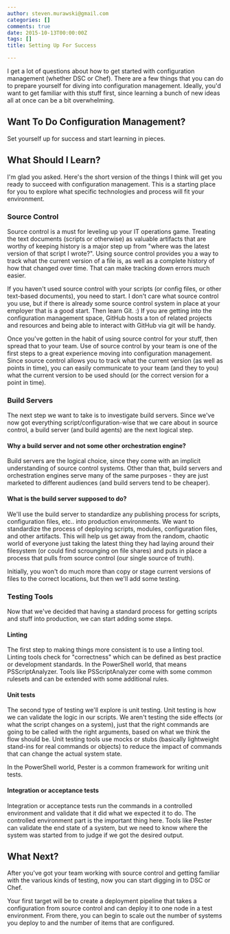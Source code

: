 ```yaml
---
author: steven.murawski@gmail.com
categories: []
comments: true
date: 2015-10-13T00:00:00Z
tags: []
title: Setting Up For Success

---
```


I get a lot of questions about how to get started with configuration management (whether DSC or Chef).  There are a few things that you can do to prepare yourself for diving into configuration management.  Ideally, you'd want to get familiar with this stuff first, since learning a bunch of new ideas all at once can be a bit overwhelming.  

## Want To Do Configuration Management?

Set yourself up for success and start learning in pieces.

## What Should I Learn?

I'm glad you asked.  Here's the short version of the things I think will get you ready to succeed with configuration management.  This is a starting place for you to explore what specific technologies and process will fit your environment.

### Source Control

Source control is a must for leveling up your IT operations game.  Treating the text documents (scripts or otherwise) as valuable artifacts that are worthy of keeping history is a major step up from "where was the latest version of that script I wrote?".  Using source control provides you a way to track what the current version of a file is, as well as a complete history of how that changed over time.  That can make tracking down errors much easier.

If you haven't used source control with your scripts (or config files, or other text-based documents), you need to start.  I don't care what source control you use, but if there is already some source control system in place at your employer that is a good start.  Then learn Git. :)  If you are getting into the configuration management space, GitHub hosts a ton of related projects and resources and being able to interact with GitHub via git will be handy.

Once you've gotten in the habit of using source control for your stuff, then spread that to your team.  Use of source control by your team is one of the first steps to a great experience moving into configuration management.  Since source control allows you to track what the current version (as well as points in time), you can easily communicate to your team (and they to you) what the current version to be used should (or the correct version for a point in time).

### Build Servers

The next step we want to take is to investigate build servers.  Since we've now got everything script/configuration-wise that we care about in source control, a build server (and build agents) are the next logical step.  

#### Why a build server and not some other orchestration engine?

Build servers are the logical choice, since they come with an implicit understanding of source control systems.  Other than that, build servers and orchestration engines serve many of the same purposes - they are just marketed to different audiences (and build servers tend to be cheaper).  

#### What is the build server supposed to do?

We'll use the build server to standardize any publishing process for scripts, configuration files, etc.. into production environments.  We want to standardize the process of deploying scripts, modules, configuration files, and other artifacts.  This will help us get away from the random, chaotic world of everyone just taking the latest thing they had laying around their filesystem (or could find scrounging on file shares) and puts in place a process that pulls from source control (our single source of truth).

Initially, you won't do much more than copy or stage current versions of files to the correct locations, but then we'll add some testing.

### Testing Tools

Now that we've decided that having a standard process for getting scripts and stuff into production, we can start adding some steps.  

#### Linting

The first step to making things more consistent is to use a linting tool.  Linting tools check for "correctness" which can be defined as best practice or development standards.  In the PowerShell world, that means PSScriptAnalyzer.  Tools like PSScriptAnalyzer come with some common rulesets and can be extended with some additional rules.

#### Unit tests

The second type of testing we'll explore is unit testing.  Unit testing is how we can validate the logic in our scripts.  We aren't testing the side effects (or what the script changes on a system), just that the right commands are going to be called with the right arguments, based on what we think the flow should be.  Unit testing tools use mocks or stubs (basically lightweight stand-ins for real commands or objects) to reduce the impact of commands that can change the actual system state.

In the PowerShell world, Pester is a common framework for writing unit tests.

#### Integration or acceptance tests

Integration or acceptance tests run the commands in a controlled environment and validate that it did what we expected it to do.  The controlled environment part is the important thing here.  Tools like Pester can validate the end state of a system, but we need to know where the system was started from to judge if we got the desired output.

##  What Next?

After you've got your team working with source control and getting familiar with the various kinds of testing, now you can start digging in to DSC or Chef.

Your first target will be to create a deployment pipeline that takes a configuration from source control and can deploy it to one node in a test environment.  From there, you can begin to scale out the number of systems you deploy to and the number of items that are configured.


